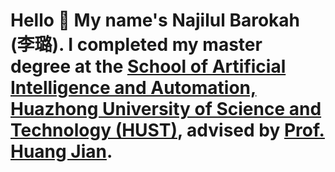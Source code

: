 # Hello :wave: My name's Najilul Barokah (李璐). I completed my master degree at the [School of Artificial Intelligence and Automation, Huazhong University of Science and Technology (HUST)](https://aia.hust.edu.cn/index.htm), advised by [Prof. Huang Jian](https://aia.hust.edu.cn/info/1213/7282.htm).
